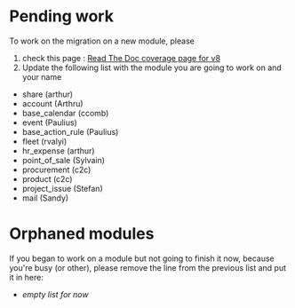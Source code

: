 # Pending work
To work on the migration on a new module, please 

1. check this page : [Read The Doc coverage page for v8](https://doc.therp.nl/openupgrade/modules70-80.html)
2. Update the following list with the module you are going to work on and your name

* share (arthur)
* account (Arthru)
* base_calendar (ccomb)
* event (Paulius)
* base_action_rule (Paulius)
* fleet (rvalyi)
* hr_expense (arthur)
* point_of_sale (Sylvain)
* procurement (c2c)
* product (c2c)
* project_issue (Stefan)
* mail (Sandy)

# Orphaned modules
If you began to work on a module but not going to finish it now, because you're busy (or other), please remove the line from the previous list and put it in here:

* _empty list for now_